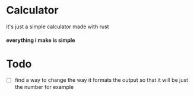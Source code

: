 # Calculator
it's just a simple calculator made with rust
#### everything i make is simple
# Todo
- [ ] find a way to change the way it formats the output so that it will be just the number for example

